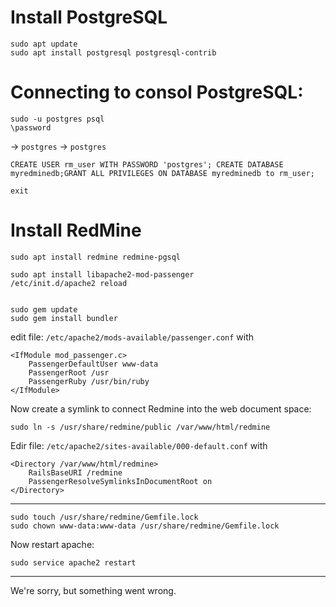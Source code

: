 # Install PostgreSQL
    sudo apt update
    sudo apt install postgresql postgresql-contrib

# Connecting to consol PostgreSQL:

    sudo -u postgres psql
    \password
    
-> `postgres` -> `postgres`

    CREATE USER rm_user WITH PASSWORD 'postgres'; CREATE DATABASE myredminedb;GRANT ALL PRIVILEGES ON DATABASE myredminedb to rm_user;
    
    exit

# Install RedMine

    sudo apt install redmine redmine-pgsql

    sudo apt install libapache2-mod-passenger
    /etc/init.d/apache2 reload


    sudo gem update
    sudo gem install bundler

edit file: `/etc/apache2/mods-available/passenger.conf`
with

    <IfModule mod_passenger.c>
        PassengerDefaultUser www-data
        PassengerRoot /usr
        PassengerRuby /usr/bin/ruby
    </IfModule>

Now create a symlink to connect Redmine into the web document space:

    sudo ln -s /usr/share/redmine/public /var/www/html/redmine

Edir file: `/etc/apache2/sites-available/000-default.conf`
with

    <Directory /var/www/html/redmine>
        RailsBaseURI /redmine
        PassengerResolveSymlinksInDocumentRoot on
    </Directory>

---

    sudo touch /usr/share/redmine/Gemfile.lock
    sudo chown www-data:www-data /usr/share/redmine/Gemfile.lock

Now restart apache:

    sudo service apache2 restart

---

We're sorry, but something went wrong.



